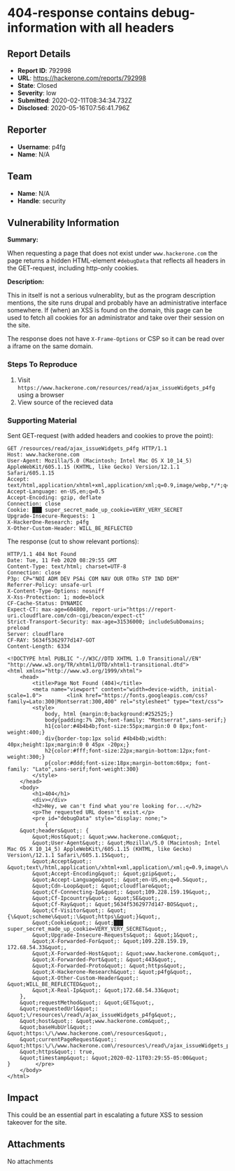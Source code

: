 # 404-response contains debug-information with all headers

## Report Details
- **Report ID**: 792998
- **URL**: https://hackerone.com/reports/792998
- **State**: Closed
- **Severity**: low
- **Submitted**: 2020-02-11T08:34:34.732Z
- **Disclosed**: 2020-05-16T07:56:41.796Z

## Reporter
- **Username**: p4fg
- **Name**: N/A

## Team
- **Name**: N/A
- **Handle**: security

## Vulnerability Information
**Summary:**

When requesting a page that does not exist under `www.hackerone.com` the page returns a hidden HTML-element `#debugData` that reflects all headers in the GET-request, including http-only cookies.

**Description:**

This in itself is not a serious vulnerablity, but as the program description mentions, the site runs drupal and probably have an administrative interface somewhere. If (when) an XSS is found on the domain, this page can be used to fetch all cookies for an administrator and take over their session on the site.

The response does not have `X-Frame-Options` or CSP so it can be read over a iframe on the same domain.

### Steps To Reproduce

1. Visit `https://www.hackerone.com/resources/read/ajax_issueWidgets_p4fg` using a browser
2. View source of the recieved data


### Supporting Material

Sent GET-request (with added headers and cookies to prove the point):

```
GET /resources/read/ajax_issueWidgets_p4fg HTTP/1.1
Host: www.hackerone.com
User-Agent: Mozilla/5.0 (Macintosh; Intel Mac OS X 10_14_5) AppleWebKit/605.1.15 (KHTML, like Gecko) Version/12.1.1 Safari/605.1.15
Accept: text/html,application/xhtml+xml,application/xml;q=0.9,image/webp,*/*;q=0.8
Accept-Language: en-US,en;q=0.5
Accept-Encoding: gzip, deflate
Connection: close
Cookie: ███ super_secret_made_up_cookie=VERY_VERY_SECRET
Upgrade-Insecure-Requests: 1
X-HackerOne-Research: p4fg
X-Other-Custom-Header: WILL_BE_REFLECTED
```


The response (cut to show relevant portions):

```
HTTP/1.1 404 Not Found
Date: Tue, 11 Feb 2020 08:29:55 GMT
Content-Type: text/html; charset=UTF-8
Connection: close
P3p: CP="NOI ADM DEV PSAi COM NAV OUR OTRo STP IND DEM"
Referrer-Policy: unsafe-url
X-Content-Type-Options: nosniff
X-Xss-Protection: 1; mode=block
CF-Cache-Status: DYNAMIC
Expect-CT: max-age=604800, report-uri="https://report-uri.cloudflare.com/cdn-cgi/beacon/expect-ct"
Strict-Transport-Security: max-age=31536000; includeSubDomains; preload
Server: cloudflare
CF-RAY: 5634f5362977d147-GOT
Content-Length: 6334

<!DOCTYPE html PUBLIC "-//W3C//DTD XHTML 1.0 Transitional//EN" "http://www.w3.org/TR/xhtml1/DTD/xhtml1-transitional.dtd">
<html xmlns="http://www.w3.org/1999/xhtml">
    <head>
    	<title>Page Not Found (404)</title>
        <meta name="viewport" content="width=device-width, initial-scale=1.0">        <link href="https://fonts.googleapis.com/css?family=Lato:300|Montserrat:300,400" rel="stylesheet" type="text/css">
    	<style>
			body, html {margin:0;background:#252525;}
            body{padding:7% 20%;font-family: "Montserrat",sans-serif;}
			h1{color:#4b4b4b;font-size:55px;margin:0 0 8px;font-weight:400;}
            div{border-top:1px solid #4b4b4b;width: 40px;height:1px;margin:0 0 45px -20px;}
            h2{color:#fff;font-size:22px;margin-bottom:12px;font-weight:300;}
            p{color:#ddd;font-size:18px;margin-bottom:60px; font-family: "Lato",sans-serif;font-weight:300}
		</style>
    </head>          
    <body>
		<h1>404</h1>
        <div></div>
        <h2>Hey, we can't find what you're looking for...</h2>
        <p>The requested URL doesn't exist.</p>
        <pre id="debugData" style="display: none;">
            {
    &quot;headers&quot;: {
        &quot;Host&quot;: &quot;www.hackerone.com&quot;,
        &quot;User-Agent&quot;: &quot;Mozilla\/5.0 (Macintosh; Intel Mac OS X 10_14_5) AppleWebKit\/605.1.15 (KHTML, like Gecko) Version\/12.1.1 Safari\/605.1.15&quot;,
        &quot;Accept&quot;: &quot;text\/html,application\/xhtml+xml,application\/xml;q=0.9,image\/webp,*\/*;q=0.8&quot;,
        &quot;Accept-Encoding&quot;: &quot;gzip&quot;,
        &quot;Accept-Language&quot;: &quot;en-US,en;q=0.5&quot;,
        &quot;Cdn-Loop&quot;: &quot;cloudflare&quot;,
        &quot;Cf-Connecting-Ip&quot;: &quot;109.228.159.19&quot;,
        &quot;Cf-Ipcountry&quot;: &quot;SE&quot;,
        &quot;Cf-Ray&quot;: &quot;5634f5362977d147-BOS&quot;,
        &quot;Cf-Visitor&quot;: &quot;{\&quot;scheme\&quot;:\&quot;https\&quot;}&quot;,
        &quot;Cookie&quot;: &quot;███ super_secret_made_up_cookie=VERY_VERY_SECRET&quot;,
        &quot;Upgrade-Insecure-Requests&quot;: &quot;1&quot;,
        &quot;X-Forwarded-For&quot;: &quot;109.228.159.19, 172.68.54.33&quot;,
        &quot;X-Forwarded-Host&quot;: &quot;www.hackerone.com&quot;,
        &quot;X-Forwarded-Port&quot;: &quot;443&quot;,
        &quot;X-Forwarded-Proto&quot;: &quot;https&quot;,
        &quot;X-Hackerone-Research&quot;: &quot;p4fg&quot;,
        &quot;X-Other-Custom-Header&quot;: &quot;WILL_BE_REFLECTED&quot;,
        &quot;X-Real-Ip&quot;: &quot;172.68.54.33&quot;
    },
    &quot;requestMethod&quot;: &quot;GET&quot;,
    &quot;requestedUrl&quot;: &quot;\/resources\/read\/ajax_issueWidgets_p4fg&quot;,
    &quot;host&quot;: &quot;www.hackerone.com&quot;,
    &quot;baseHubUrl&quot;: &quot;https:\/\/www.hackerone.com\/resources&quot;,
    &quot;currentPageRequest&quot;: &quot;https:\/\/www.hackerone.com\/resources\/read\/ajax_issueWidgets_p4fg&quot;,
    &quot;https&quot;: true,
    &quot;timestamp&quot;: &quot;2020-02-11T03:29:55-05:00&quot;
}        </pre>
    </body>
</html>

```

## Impact

This could be an essential part in escalating a future XSS to session takeover for the site.

## Attachments
No attachments
